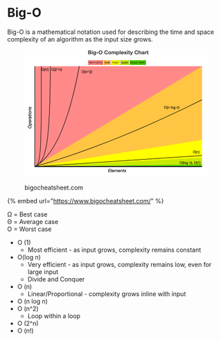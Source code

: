 # Big-O

Big-O is a mathematical notation used for describing the time and space complexity of an algorithm as the input size grows.

<figure><img src="../.gitbook/assets/big-o.png" alt=""><figcaption><p>bigocheatsheet.com</p></figcaption></figure>

{% embed url="https://www.bigocheatsheet.com/" %}

Ω = Best case\
Θ = Average case\
O = Worst case

* O (1)
  * Most efficient - as input grows, complexity remains constant
* O(log n)
  * Very efficient - as input grows, complexity remains low, even for large input
  * Divide and Conquer
* O (n)
  * Linear/Proportional - complexity grows inline with input
* O (n log n)
* O (n^2)
  * Loop within a loop
* O (2^n)
* O (n!)
